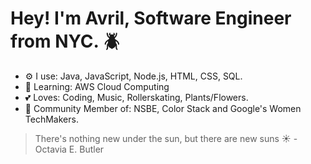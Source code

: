 

# Hey! I'm Avril, Software Engineer from NYC. :beetle:

* :gear: I use: Java, JavaScript, Node.js, HTML, CSS, SQL.
* :brain: Learning: AWS Cloud Computing 
* :two_hearts: Loves: Coding, Music, Rollerskating, Plants/Flowers.
* :busts_in_silhouette: Community Member of: NSBE, Color Stack and Google's Women TechMakers.



> There's nothing new under the sun, but there are new suns :sunny: - Octavia E. Butler









